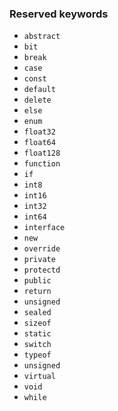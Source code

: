 ### Reserved keywords
- ```abstract```
- ```bit```
- ```break```
- ```case```
- ```const```
- ```default```
- ```delete```
- ```else```
- ```enum```
- ```float32```
- ```float64```
- ```float128```
- ```function```
- ```if```
- ```int8```
- ```int16```
- ```int32```
- ```int64```
- ```interface```
- ```new```
- ```override```
- ```private```
- ```protectd```
- ```public```
- ```return```
- ```unsigned```
- ```sealed```
- ```sizeof```
- ```static```
- ```switch```
- ```typeof```
- ```unsigned```
- ```virtual```
- ```void```
- ```while```